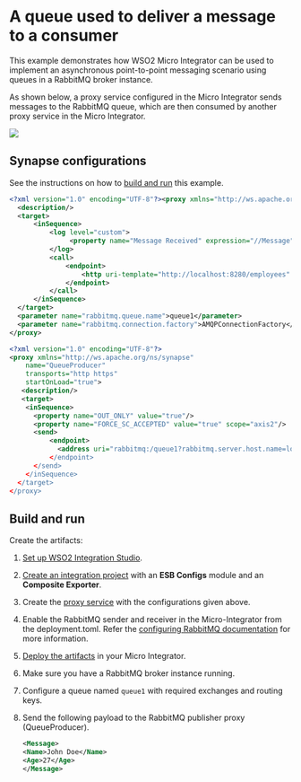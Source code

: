 # A queue used to deliver a message to a consumer

This example demonstrates how WSO2 Micro Integrator can be used to implement an asynchronous point-to-point messaging scenario using queues in a RabbitMQ broker instance.

As shown below, a proxy service configured in the Micro Integrator sends messages to the RabbitMQ queue, which are then consumed by another proxy service in the Micro Integrator.

<img src="{{base_path}}/assets/img/integrate/rabbitmq/rabbitmq-point-to-point.png">

## Synapse configurations

See the instructions on how to [build and run](#build-and-run) this example.

```xml tab='RabbitMQ Consumer'
<?xml version="1.0" encoding="UTF-8"?><proxy xmlns="http://ws.apache.org/ns/synapse" name="QueueConsumer" transports="rabbitmq" startOnLoad="true">
  <description/>
  <target>
      <inSequence>
          <log level="custom">
               <property name="Message Received" expression="//Message"/>
          </log>
          <call>
              <endpoint>
                  <http uri-template="http://localhost:8280/employees" method="post"/>
              </endpoint>
          </call>
      </inSequence>
  </target>
  <parameter name="rabbitmq.queue.name">queue1</parameter>
  <parameter name="rabbitmq.connection.factory">AMQPConnectionFactory</parameter>
</proxy>
```

```xml tab='RabbitMQ Producer'
<?xml version="1.0" encoding="UTF-8"?>
<proxy xmlns="http://ws.apache.org/ns/synapse"
    name="QueueProducer"
    transports="http https"
    startOnLoad="true">
   <description/>
   <target>
    <inSequence>
      <property name="OUT_ONLY" value="true"/>
      <property name="FORCE_SC_ACCEPTED" value="true" scope="axis2"/>
      <send>
          <endpoint>
            <address uri="rabbitmq:/queue1?rabbitmq.server.host.name=localhost&amp;rabbitmq.server.port=5672&amp;rabbitmq.server.user.name=guest&amp;rabbitmq.server.password=guest”/>
          </endpoint>
      </send>
    </inSequence>
  </target>
</proxy>
```

## Build and run

Create the artifacts:

1. [Set up WSO2 Integration Studio]({{base_path}}/integrate/develop/installing-wso2-integration-studio).
2. [Create an integration project]({{base_path}}/integrate/develop/create-integration-project) with an <b>ESB Configs</b> module and an <b>Composite Exporter</b>.
3. Create the [proxy service]({{base_path}}/integrate/develop/creating-artifacts/creating-a-proxy-service) with the configurations given above.
4. Enable the RabbitMQ sender and receiver in the Micro-Integrator from the deployment.toml. Refer the 
 [configuring RabbitMQ documentation](../../../setup/brokers/configure-with-rabbitMQ.md) for more information.
5. [Deploy the artifacts]({{base_path}}/integrate/develop/deploy-artifacts) in your Micro Integrator.
6. Make sure you have a RabbitMQ broker instance running.
7. Configure a queue named `queue1` with required exchanges and routing keys.
8. Send the following payload to the RabbitMQ publisher proxy (QueueProducer).

    ```xml
    <Message>
    <Name>John Doe</Name>
    <Age>27</Age>
    </Message>
    ```
